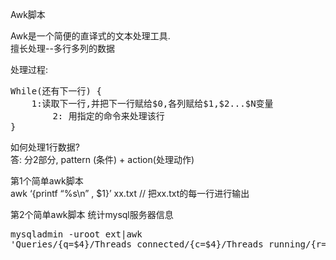 Awk脚本  

Awk是一个简便的直译式的文本处理工具.  
擅长处理--多行多列的数据  

处理过程: 
<pre>
While(还有下一行) {
	1:读取下一行,并把下一行赋给$0,各列赋给$1,$2...$N变量
        2: 用指定的命令来处理该行
}
</pre>  

如何处理1行数据?  
答: 分2部分,   pattern (条件)  + action(处理动作)  

第1个简单awk脚本  
awk  ‘{printf “%s\n” , $1}’ xx.txt  // 把xx.txt的每一行进行输出  

第2个简单awk脚本 统计mysql服务器信息  
<pre>
mysqladmin -uroot ext|awk 
'Queries/{q=$4}/Threads_connected/{c=$4}/Threads_running/{r=$4}END{printf("%d %d %d\n",q,c,r)}'
</pre>